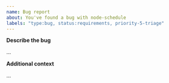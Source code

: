 ```yaml
---
name: Bug report
about: You've found a bug with node-schedule
labels: "type:bug, status:requirements, priority-5-triage"
---
```


<!--
      PLEASE DO NOT REPORT ANY SECURITY CONCERNS THIS WAY
      Email renovate-disclosure@whitesourcesoftware.com instead.
-->

**Describe the bug**

...

**Additional context**

<!-- Add any other context about the problem here, including your own debugging or ideas on what went wrong. -->

...

